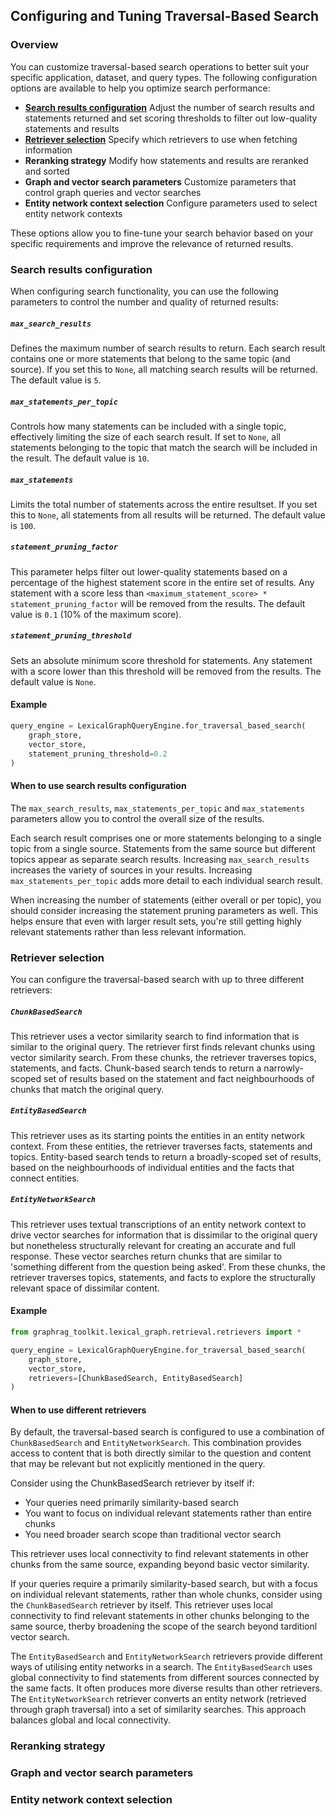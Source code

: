 ## Configuring and Tuning Traversal-Based Search

### Overview

You can customize traversal-based search operations to better suit your specific application, dataset, and query types. The following configuration options are available to help you optimize search performance:

  - [**Search results configuration**](#search-results-configuration) Adjust the number of search results and statements returned and set scoring thresholds to filter out low-quality statements and results
  - [**Retriever selection**](#retriever-selection) Specify which retrievers to use when fetching information
  - **Reranking strategy** Modify how statements and results are reranked and sorted
  - **Graph and vector search parameters** Customize parameters that control graph queries and vector searches
  - **Entity network context selection** Configure parameters used to select entity network contexts

These options allow you to fine-tune your search behavior based on your specific requirements and improve the relevance of returned results.

### Search results configuration

When configuring search functionality, you can use the following parameters to control the number and quality of returned results:

#####  `max_search_results`

Defines the maximum number of search results to return. Each search result contains one or more statements that belong to the same topic (and source). If you set this to `None`, all matching search results will be returned. The default value is `5`.

#####  `max_statements_per_topic`

Controls how many statements can be included with a single topic, effectively limiting the size of each search result. If set to `None`, all statements belonging to the topic that match the search will be included in the result. The default value is `10`.

#####  `max_statements`

Limits the total number of statements across the entire resultset. If you set this to `None`, all statements from all results will be returned. The default value is `100`.

#####  `statement_pruning_factor`

This parameter helps filter out lower-quality statements based on a percentage of the highest statement score in the entire set of results. Any statement with a score less than `<maximum_statement_score> * statement_pruning_factor` will be removed from the results. The default value is `0.1` (10% of the maximum score).

##### `statement_pruning_threshold`

Sets an absolute minimum score threshold for statements. Any statement with a score lower than this threshold will be removed from the results. The default value is `None`.

#### Example

```python
query_engine = LexicalGraphQueryEngine.for_traversal_based_search(
    graph_store, 
    vector_store,
    statement_pruning_threshold=0.2
)
```

#### When to use search results configuration

The `max_search_results`, `max_statements_per_topic` and `max_statements` parameters allow you to control the overall size of the results. 

Each search result comprises one or more statements belonging to a single topic from a single source. Statements from the same source but different topics appear as separate search results. Increasing `max_search_results` increases the variety of sources in your results. Increasing `max_statements_per_topic` adds more detail to each individual search result.

When increasing the number of statements (either overall or per topic), you should consider increasing the statement pruning parameters as well. This helps ensure that even with larger result sets, you're still getting highly relevant statements rather than less relevant information.

### Retriever selection

You can configure the traversal-based search with up to three different retrievers:

##### `ChunkBasedSearch` 

This retriever uses a vector similarity search to find information that is similar to the original query. The retriever first finds relevant chunks using vector similarity search. From these chunks, the retriever traverses topics, statements, and facts. Chunk-based search tends to return a narrowly-scoped set of results based on the statement and fact neighbourhoods of chunks that match the original query.

##### `EntityBasedSearch`

This retriever uses as its starting points the entities in an entity network context. From these entities, the retriever traverses facts, statements and topics. Entity-based search tends to return a broadly-scoped set of results, based on the neighbourhoods of individual entities and the facts that connect entities.

##### `EntityNetworkSearch` 

This retriever uses textual transcriptions of an entity network context to drive vector searches for information that is dissimilar to the original query but nonetheless structurally relevant for creating an accurate and full response. These vector searches return chunks that are similar to 'something different from the question being asked'. From these chunks, the retriever traverses topics, statements, and facts to explore the structurally relevant space of dissimilar content.
	
#### Example

```python
from graphrag_toolkit.lexical_graph.retrieval.retrievers import *

query_engine = LexicalGraphQueryEngine.for_traversal_based_search(
    graph_store, 
    vector_store,
    retrievers=[ChunkBasedSearch, EntityBasedSearch]
)
```

#### When to use different retrievers

By default, the traversal-based search is configured to use a combination of `ChunkBasedSearch` and `EntityNetworkSearch`. This combination provides access to content that is both directly similar to the question and content that may be relevant but not explicitly mentioned in the query.

Consider using the ChunkBasedSearch retriever by itself if:

  - Your queries need primarily similarity-based search
  - You want to focus on individual relevant statements rather than entire chunks
  - You need broader search scope than traditional vector search

This retriever uses local connectivity to find relevant statements in other chunks from the same source, expanding beyond basic vector similarity.

If your queries require a primarily similarity-based search, but with a focus on individual relevant statements, rather than whole chunks, consider using the `ChunkBasedSearch` retriever by itself. This retriever uses local connectivity to find relevant statements in other chunks belonging to the same source, therby broadening the scope of the search beyond tarditionl vector search.

The `EntityBasedSearch` and `EntityNetworkSearch` retrievers provide different ways of utilising entity networks in a search. The `EntityBasedSearch` uses global connectivity to find statements from different sources connected by the same facts. It often produces more diverse results than other retrievers. The `EntityNetworkSearch` retriever converts an entity network (retrieved through graph traversal) into a set of similarity searches. This approach balances global and local connectivity.

### Reranking strategy

### Graph and vector search parameters

### Entity network context selection